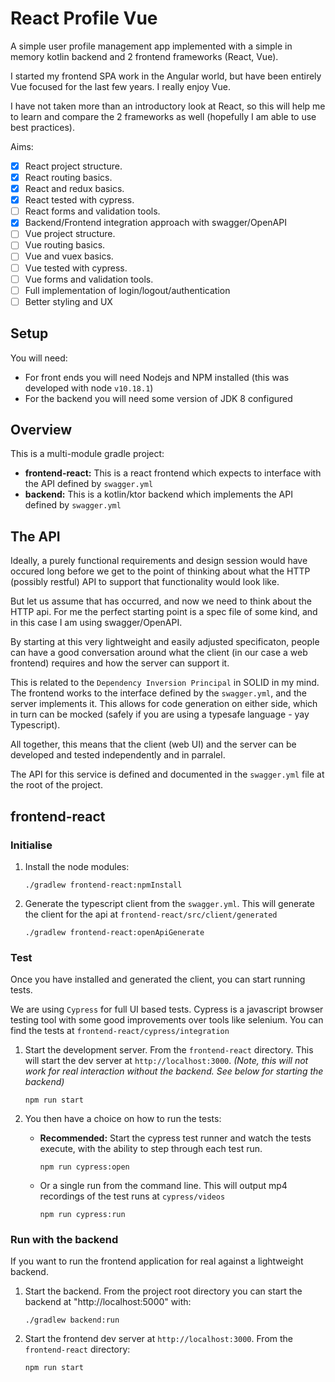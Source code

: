 # React Profile Vue

A simple user profile management app implemented with a simple in memory kotlin backend and 2 frontend frameworks (React, Vue).

I started my frontend SPA work in the Angular world, but have been entirely Vue focused for the last few years. I really enjoy Vue.

I have not taken more than an introductory look at React, so this will help me to learn and compare the 2 frameworks as well (hopefully I am able to use best practices).

Aims:

 - [x] React project structure.
 - [x] React routing basics.
 - [x] React and redux basics.
 - [x] React tested with cypress.
 - [ ] React forms and validation tools.
 - [x] Backend/Frontend integration approach with swagger/OpenAPI
 - [ ] Vue project structure.
 - [ ] Vue routing basics.
 - [ ] Vue and vuex basics.
 - [ ] Vue tested with cypress.
 - [ ] Vue forms and validation tools.
 - [ ] Full implementation of login/logout/authentication
 - [ ] Better styling and UX
 
 ## Setup
 
 You will need:
 
  - For front ends you will need Nodejs and NPM installed (this was developed with node `v10.18.1`)
  - For the backend you will need some version of JDK 8 configured
  
## Overview

This is a multi-module gradle project:

 - **frontend-react:** This is a react frontend which expects to interface with the API defined by `swagger.yml`
 - **backend:** This is a kotlin/ktor backend which implements the API defined by `swagger.yml`
 
 ## The API
 
 Ideally, a purely functional requirements and design session would have occured long before we get to the point of thinking about what the HTTP (possibly restful) API to support that functionality would look like.
 
 But let us assume that has occurred, and now we need to think about the HTTP api. For me the perfect starting point is a spec file of some kind, and in this case I am using swagger/OpenAPI.
 
 By starting at this very lightweight and easily adjusted specificaton, people can have a good conversation around what the client (in our case a web frontend) requires and how the server can support it.
 
 This is related to the `Dependency Inversion Principal` in SOLID in my mind. The frontend works to the interface defined by the `swagger.yml`, and the server implements it. This allows for code generation on either side, which in turn can be mocked (safely if you are using a typesafe language - yay Typescript).
 
 All together, this means that the client (web UI) and the server can be developed and tested independently and in parralel.
 
 The API for this service is defined and documented in the `swagger.yml` file at the root of the project.
 
 ## frontend-react
 
 ### Initialise
 
 1) Install the node modules:
         
        ./gradlew frontend-react:npmInstall
         
 2) Generate the typescript client from the `swagger.yml`. This will generate the client for the api at `frontend-react/src/client/generated`
 
        ./gradlew frontend-react:openApiGenerate
        
### Test

Once you have installed and generated the client, you can start running tests. 

We are using `Cypress` for full UI based tests. Cypress is a javascript browser testing tool with some good improvements over tools like selenium. You can find the tests at `frontend-react/cypress/integration`

1) Start the development server. From the `frontend-react` directory. This will start the dev server at `http://localhost:3000`. *(Note, this will not work for real interaction without the backend. See below for starting the backend)*

       npm run start
       
2) You then have a choice on how to run the tests:
          
    - **Recommended:** Start the cypress test runner and watch the tests execute, with the ability to step through each test run.
    
          npm run cypress:open   
          
    - Or a single run from the command line. This will output mp4 recordings of the test runs at `cypress/videos`
    
          npm run cypress:run
          
          
### Run with the backend

If you want to run the frontend application for real against a lightweight backend.

1) Start the backend. From the project root directory you can start the backend at "http://localhost:5000" with:

       ./gradlew backend:run
       
2) Start the frontend dev server at `http://localhost:3000`. From the `frontend-react` directory:

       npm run start

       



         
         
 
 
